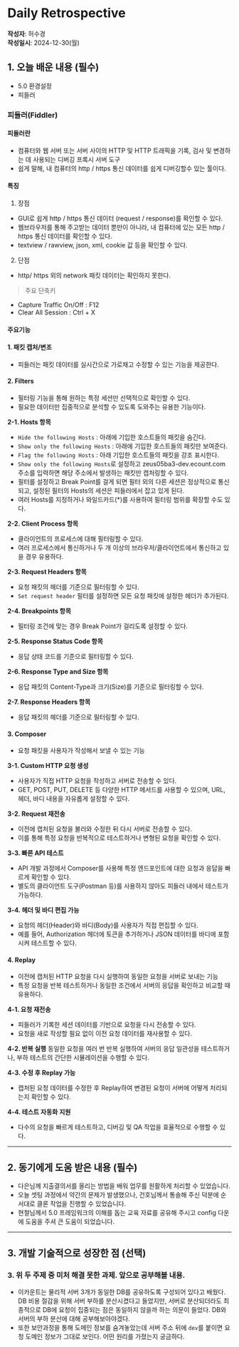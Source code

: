 # Daily Retrospective

**작성자**: 허수경 <br>
**작성일시**: 2024-12-30(월)

## 1. 오늘 배운 내용 (필수)

- 5.0 환경설정
- 피들러

### 피들러(Fiddler)

#### 피들러란

- 컴퓨터와 웹 서버 또는 서버 사이의 HTTP 및 HTTP 트래픽을 기록, 검사 및 변경하는 데 사용되는 디버깅 프록시 서버 도구
- 쉽게 말해, 내 컴퓨터의 http / https 통신 데이터를 쉽게 디버깅할수 있는 툴이다.

#### 특징

1. 장점

- GUI로 쉽게 http / https 통신 데이터 (request / response)를 확인할 수 있다.
- 웹브라우저를 통해 주고받는 데이터 뿐만이 아니라, 내 컴퓨터에 있는 모든 http / https 통신 데이터를 확인할 수 있다.
- textview / rawview, json, xml, cookie 값 등을 확인할 수 있다.

2. 단점

- http/ https 외의 network 패킷 데이터는 확인하지 못한다.

> 주요 단축키

- Capture Traffic On/Off : F12
- Clear All Session : Ctrl + X

#### 주요기능

#### 1. 패킷 캡처/변조

- 피들러는 패킷 데이터를 실시간으로 가로채고 수정할 수 있는 기능을 제공한다.

#### 2. Filters

- 필터링 기능을 통해 원하는 특정 세션만 선택적으로 확인할 수 있다.
- 필요한 데이터만 집중적으로 분석할 수 있도록 도와주는 유용한 기능이다.

**2-1. Hosts 항목**

- `Hide the following Hosts` : 아래에 기입한 호스트들의 패킷을 숨긴다.
- `Show only the following Hosts` : 아래에 기입한 호스트들의 패킷만 보여준다.
- `Flag the following Hosts` : 아래 기입한 호스트들의 패킷을 강조 표시한다.
- `Show only the following Hosts`로 설정하고 zeus05ba3-dev.ecount.com 주소를 입력하면 해당 주소에서 발생하는 패킷만 캡처링할 수 있다.
- 필터를 설정하고 Break Point를 걸게 되면 필터 외의 다른 세션은 정상적으로 통신되고, 설정된 필터의 Hosts의 세션은 피들러에서 잡고 있게 된다.
- 여러 Hosts를 지정하거나 와일드카드(\*)를 사용하여 필터링 범위를 확장할 수도 있다.

**2-2. Client Process 항목**

- 클라이언트의 프로세스에 대해 필터링할 수 있다.
- 여러 프로세스에서 통신하거나 두 개 이상의 브라우저/클라이언트에서 통신하고 있을 경우 유용하다.

**2-3. Request Headers 항목**

- 요청 패킷의 헤더를 기준으로 필터링할 수 있다.
- `Set request header` 필터를 설정하면 모든 요청 패킷에 설정한 헤더가 추가된다.

**2-4. Breakpoints 항목**

- 필터링 조건에 맞는 경우 Break Point가 걸리도록 설정할 수 있다.

**2-5. Response Status Code 항목**

- 응답 상태 코드를 기준으로 필터링할 수 있다.

**2-6. Response Type and Size 항목**

- 응답 패킷의 Content-Type과 크기(Size)를 기준으로 필터링할 수 있다.

**2-7. Response Headers 항목**

- 응답 패킷의 헤더를 기준으로 필터링할 수 있다.

#### 3. Composer

- 요청 패킷을 사용자가 작성해서 보낼 수 있는 기능

**3-1. Custom HTTP 요청 생성**

- 사용자가 직접 HTTP 요청을 작성하고 서버로 전송할 수 있다.
- GET, POST, PUT, DELETE 등 다양한 HTTP 메서드를 사용할 수 있으며, URL, 헤더, 바디 내용을 자유롭게 설정할 수 있다.

**3-2. Request 재전송**

- 이전에 캡처된 요청을 불러와 수정한 뒤 다시 서버로 전송할 수 있다.
- 이를 통해 특정 요청을 반복적으로 테스트하거나 변형된 요청을 확인할 수 있다.

**3-3. 빠른 API 테스트**

- API 개발 과정에서 Composer를 사용해 특정 엔드포인트에 대한 요청과 응답을 빠르게 확인할 수 있다.
- 별도의 클라이언트 도구(Postman 등)를 사용하지 않아도 피들러 내에서 테스트가 가능하다.

**3-4. 헤더 및 바디 편집 가능**

- 요청의 헤더(Header)와 바디(Body)를 사용자가 직접 편집할 수 있다.
- 예를 들어, Authorization 헤더에 토큰을 추가하거나 JSON 데이터를 바디에 포함시켜 테스트할 수 있다.

#### 4. Replay

- 이전에 캡처된 HTTP 요청을 다시 실행하여 동일한 요청을 서버로 보내는 기능
- 특정 요청을 반복 테스트하거나 동일한 조건에서 서버의 응답을 확인하고 비교할 때 유용하다.

**4-1. 요청 재전송**

- 피들러가 기록한 세션 데이터를 기반으로 요청을 다시 전송할 수 있다.
- 요청을 새로 작성할 필요 없이 이전 요청 데이터를 재사용할 수 있다.

**4-2. 반복 실행**
동일한 요청을 여러 번 반복 실행하여 서버의 응답 일관성을 테스트하거나, 부하 테스트의 간단한 시뮬레이션을 수행할 수 있다.

**4-3. 수정 후 Replay 가능**

- 캡처된 요청 데이터를 수정한 후 Replay하여 변경된 요청이 서버에 어떻게 처리되는지 확인할 수 있다.

**4-4. 테스트 자동화 지원**

- 다수의 요청을 빠르게 테스트하고, 디버깅 및 QA 작업을 효율적으로 수행할 수 있다.

---

## 2. 동기에게 도움 받은 내용 (필수)

- 다은님께 지출결의서를 올리는 방법을 배워 업무를 원활하게 처리할 수 있었습니다.
- 오늘 셋팅 과정에서 약간의 문제가 발생했으나, 건호님께서 통솔해 주신 덕분에 순서대로 클론 작업을 진행할 수 있었습니다.
- 현철님께서 5.0 프레임워크의 이해를 돕는 교육 자료를 공유해 주시고 config 다운에 도움을 주셔 큰 도움이 되었습니다.

---

## 3. 개발 기술적으로 성장한 점 (선택)

### 3. 위 두 주제 중 미처 해결 못한 과제. 앞으로 공부해볼 내용.

- 이카운트는 물리적 서버 3개가 동일한 DB를 공유하도록 구성되어 있다고 배웠다. DB 비용 절감을 위해 서버 부하를 분산시켰다고 들었지만, 서버로 분산되더라도 최종적으로 DB에 요청이 집중되는 점은 동일하지 않을까 하는 의문이 들었다. DB와 서버의 부하 분산에 대해 공부해보아야겠다.
- 또한 보안과정을 통해 도메인 정보를 숨겨놓았는데 서버 주소 뒤에 `dev`를 붙이면 요청 도메인 정보가 그대로 보인다. 어떤 원리를 가졌는지 궁금하다.
